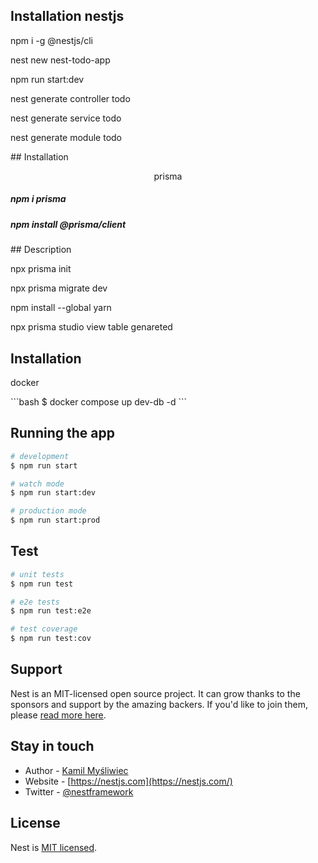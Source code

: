  ## Installation nestjs
<p>npm i -g @nestjs/cli</p>
<p>nest new nest-todo-app</p>
<p>npm run start:dev</p>
<p>nest generate controller todo</p>
<p>nest generate service todo</p>
<p>nest generate module todo</p>
 ## Installation
<p align="center">
  prisma 
</p>
<h5>npm i prisma</h5>
<h5>npm install @prisma/client</h5>
## Description
  <p>npx prisma init</p>
  <p>npx prisma migrate dev</p>npm install --global yarn

  <p>npx prisma studio  view table genareted</p>

## Installation
  <p>docker</p>
```bash
$  docker compose up  dev-db  -d
```

## Running the app

```bash
# development
$ npm run start

# watch mode
$ npm run start:dev

# production mode
$ npm run start:prod
```

## Test

```bash
# unit tests
$ npm run test

# e2e tests
$ npm run test:e2e

# test coverage
$ npm run test:cov
```

## Support

Nest is an MIT-licensed open source project. It can grow thanks to the sponsors and support by the amazing backers. If you'd like to join them, please [read more here](https://docs.nestjs.com/support).

## Stay in touch

- Author - [Kamil Myśliwiec](https://kamilmysliwiec.com)
- Website - [https://nestjs.com](https://nestjs.com/)
- Twitter - [@nestframework](https://twitter.com/nestframework)

## License

Nest is [MIT licensed](LICENSE).
